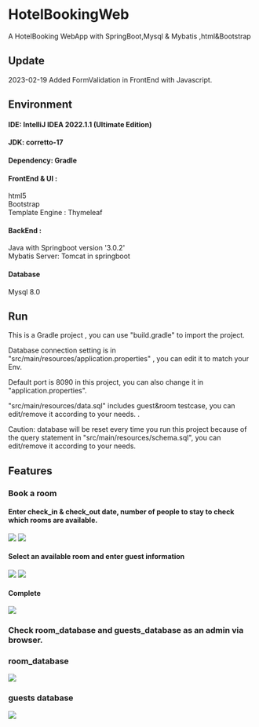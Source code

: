 # HotelBookingWeb
A HotelBooking WebApp with SpringBoot,Mysql &amp; Mybatis ,html&amp;Bootstrap

## Update
2023-02-19
Added FormValidation in FrontEnd with Javascript.

## Environment


#### IDE: IntelliJ IDEA 2022.1.1 (Ultimate Edition)

#### JDK: corretto-17

#### Dependency: Gradle

#### FrontEnd & UI : 
html5<br>
Bootstrap<br>
Template Engine : Thymeleaf

#### BackEnd :
Java with Springboot version '3.0.2'<br>
Mybatis
Server: Tomcat in springboot

#### Database

Mysql 8.0

## Run

This is a Gradle project , you can use "build.gradle" to import the project.<br>

Database connection setting is in "src/main/resources/application.properties" , you can edit it to  match your Env.<br>

Default port is 8090 in this project, you can also change it in "application.properties".<br>

"src/main/resources/data.sql" includes guest&room testcase, you can edit/remove it according to your needs. .

Caution: database will be reset every time you run this project because of the query statement in "src/main/resources/schema.sql", you can edit/remove it according to your needs. <br>


## Features

### Book a room

#### Enter check_in & check_out date, number of people to stay to check which rooms are available.

<img src="https://ucba08171bb76c38b8186e655ae0.previews.dropboxusercontent.com/p/thumb/AB1iawsIPshRTuYIULIYap1J_mBeQm-qi2hfNjBN6clFO6HxIXb_TbSc28GC-kbOg8Rk9mInirjHE5RE8hjF2kutR5jXwwkcHbm37IysrgTveobz25-yqkrmLoywnlruiYUVKR-NY9pwYdOdbV-8QgIk3m9JTjOwN2vZwAeq5ztgivMJjf6_eDxFMr4RaBpod0a47Ur9ECPiBKQUVQZjz0TDjiIML7G3qQR3QrsE1nb1sK8AVEGI3EyUm6Arh4qpEN9he-exbLE2WICK5KZLWpB7XJIq9cgIAmWeCtybxqFbIQtaMpQWyEZVaaA-Fwi3_jp4XW8ecjac9GSfMLDb2OIL1_O_kb1LHV70AfFZsdQXtHxBp_ErU0qWgxFORsjWw4F_WajOXSYlBV9WN5hNR-VLti6iChNhhw0Do6T8fKUGcg/p.png" >

<img src="https://ucb0a2de3b12fdf568319f279753.previews.dropboxusercontent.com/p/thumb/AB26RokXWe_bcr3E2W51x0o0Y0iujgC822Ye2BNtBQTvjevdWC1ZZCpl2E83mCJt5kKVVty5myYagC0zjnTSOL75jz-di8xjuAsvxDD5zu2mhF-taFQZ2PVwXL18-4JTJIPbBGno7rTM4h78dJofb2c06HTjU8QXH8_9GzvQeYdrY5RGYS_p7l2r93p5Hysk6_o_bluZ2QfKcNQON-GpZ7s6lQ_KwE_VbemQ7TqDqzc6fkTBBpSnqsBVCcJTbU8nC5kPGVmJeOeDE5QxovSnHiE6F3y1NEHe5s-aKg0r6EsumishRVe78kiZdi5fyFI7BBEA9O_-jcOGcysnIy6z55FKRXasNiniBglVzAbzQe39OV4Hip33CtutoZCK-Ll1oZsckSFOcFDCR61kA99G17nrZYnG_hQqqraVW7V3iIeMEw/p.png">

#### Select an available room and enter guest information

<img src="https://ucdcb01b1a6d1eefb097bd3234cc.previews.dropboxusercontent.com/p/thumb/AB3rjz2aG9jhrUgOLW2JnSDQMxAIt2Jf5F_VMAS7cfqv-C7mkmukQ8sFpHg0AOnWd_nr1H8KIwik_reFHTvSKrKcd5cVyeKX5ARD1PmYVewnb7JEI5z9eYdOVA9Vfz0uf1n7YKW9o9LS61yrRO9oAcSHvdTiZpBgGW_O0BRPa6hLAYCkARg_XyunWSpGNOLuUBH0uL2e7gKBSbtcNTD1KT70F0RFj-J_1OLTOEbtb9KrQ_ZkQIhJU0y6QR-IKsyd4hxklAUQExGff7XJS6L45OxtpUrsXN9-BCxtbmLvWNr6YSSJF8shEaT-oQ6dUW1loVad85fQSn3yrjOhUfzPJi8L-D1xw_IjTxFtn9cbvQWH1fUUf88NCQ1bGAFrnf6ycL12SZJ9N2Yh0NPrCmD8g0vGTdRaeag-ydttc9bYc3hIOg/p.png">

<img src="https://uc42df3992b50188507c3ed6e381.previews.dropboxusercontent.com/p/thumb/AB1TeLlH5nGTjRHtJyKbuiQ7c2QZE73pTHZYZlkUZ-wHAozq5Nt3N5PNn4Wp0MnGrf8Ggl5UiYITQqQbfrzXOtzz7y2-6Bx3QWZapZeBq-C6EwY6jyWNzItqyoWGAX-8Jo6dcAEIlM3Ffe2tQr-q4-Ec5UdcKEU4NbqO9AOW7sWG05Fd3DUimA3cCyo0auXVSlOPjWsfCmYbKaDYgSHuaIKEtOx4oUELoQbtPGmzBAK0Xqm91Nr3w0gc0r5yH8_oaNxNuqFlxeB5ajtnHhTft1BrPMO-CtF0t5vJ74g0y8rYLM5n3AludCrugG_i5k2czC4XOvVazSwbjPu8oGP2Ll25a2ggMsRGXmV9o9pxQndxZvsXsIMDE32n1Z0mtp0Oly0pSzS30eJtLBnM3qZfPEwyfnHPg-J88_kRZkNq3qyMKA/p.png">


#### Complete

<img src="https://uc29d50949b2bef9dc2fce388217.previews.dropboxusercontent.com/p/thumb/AB2l4CHb8k0QWls2mpVPHXRHYW1gmSw9KKWZmxocNbPXiA4b2J9yCyJQy5gTQcMYbuMl9FKd5qDIisoGYgrUFpdDNai4h03XbJSSq-A3rqjCYt-zoexd6WPCzQ-Qp5k2yCAQYxLF1fTsYNQG1hy7yp3EHIk0NVM1nGT1kSAXikth4ajE2CdyvTmgBfnnVTEpp48XTJZnXbfC9ob5vUg6ItaAUN8xMRKZoVNyeZ0oMMKpvLyVmMqZ4kNu6_-RgX8W5TVs3OruKOZiPy-rLu1mz8pv1GwV95Ozm01-ES10QNKoeMeW5nAa6YcVvK04Gv0Dokf0k10mcfU-F41xHT8vqyrR5t9y8ou2HBV7mjmu1W8Au5xXTWQhDLoqwHZlxZdwi3mXKQ5taD5M2E5PzL175OTx8AbBD8Fz45HCGU0lOjLvJA/p.png">

### Check room_database and guests_database as an admin via browser.

### room_database

<img src="https://uc1f6e8595d98cc11e06d29ce015.previews.dropboxusercontent.com/p/thumb/AB3_u8if1630_HOZZvpf4Ehmh_tGC-_JID_cgnBxlaZ3XgeLGf16fZHQGWmq-8vP3taRl789O4SQoAIxK0KNYxwvBU5HaJGXBMiL-scRbXXUtVQlomk9zWJED1b8HqerRuFdcKGe7ke0fu7cr3fIpMf9nSihd77Q5y1Iw5r2RJctVRqrFtwpguiBhtOKX33k3MDaNiOHItBRDi3pQWlfZDx5w61e7720IUbw3UrCWN0V0znO4RAY14VBPMj-m71ZiIdPyqfKOrbKwJXCHnH9fRpza1irtOASh4w8wie3kEqOyLmGeXGihIHSQFj1P3N53syYbU1T8204NsjhroPbtWWaZyKeED8kLb_buoFfl3gsfOSZaUDYJUelRbpwlkoxp0ehGvkDRhj0_S2R7eHtA9yXWZvenWR1Z8zX8adlG0p6Ug/p.png">

### guests database

<img src="https://uc16f4ff6b336eba87e029170b37.previews.dropboxusercontent.com/p/thumb/AB0GlGpU5EmrKUt1j67Ad5VkNlWPBe7j3XYKHdiUqZ5pxG4GElpi5dOGQrMEoGiSDnu3BuhmzttppxuYfCTSA-kXhROCGalLHtEqrM6E9OIHs8wI8QvRCwZMiZXPwmBd5bbirImu7u1dfnV2FwZZdiWNJwHYujA7E1dLW1DxQ2xhL8oc37S08y5MaKc3zAkzVZuQfn1otRM03fv2gLiAi9K1q13EI4WRbPoW_ZEUv6gLymnm2KCYcbqpZQvjbxmdLWzc3ByZJDNRmU7oTCLwa86Dhl2dxtS4JWz0blRy0_qO_VmmM1nYNhh83Fw51tpcV7bWoZco8O4GxbsolNDDx_wd7gBoD2TcL5bB7Aj6LFz7TQTf-FemJ8tsFj4Raiiu2TGJsyeClrmA21O7HPbD8KQzS0wR8SRiBdsAWhQXlanGdg/p.png">












